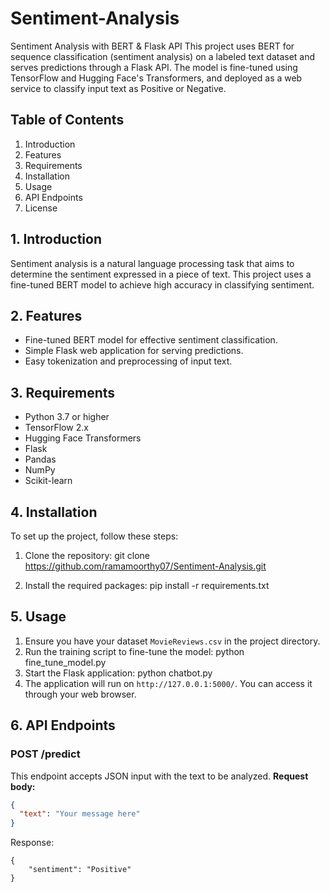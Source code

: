 # Sentiment-Analysis
Sentiment Analysis with BERT &amp; Flask API This project uses BERT for sequence classification (sentiment analysis) on a labeled text dataset and serves predictions through a Flask API. The model is fine-tuned using TensorFlow and Hugging Face's Transformers, and deployed as a web service to classify input text as Positive or Negative.

## Table of Contents
1. Introduction
2. Features
3. Requirements
4. Installation
5. Usage
6. API Endpoints
7. License

## 1. Introduction
Sentiment analysis is a natural language processing task that aims to determine the sentiment expressed in a piece of text. This project uses a fine-tuned BERT model to achieve high accuracy in classifying sentiment.

## 2. Features
- Fine-tuned BERT model for effective sentiment classification.
- Simple Flask web application for serving predictions.
- Easy tokenization and preprocessing of input text.

## 3. Requirements
- Python 3.7 or higher
- TensorFlow 2.x
- Hugging Face Transformers
- Flask
- Pandas
- NumPy
- Scikit-learn

## 4. Installation
To set up the project, follow these steps:

1. Clone the repository:
git clone https://github.com/ramamoorthy07/Sentiment-Analysis.git


2. Install the required packages:
pip install -r requirements.txt


## 5. Usage
1. Ensure you have your dataset `MovieReviews.csv` in the project directory.
2. Run the training script to fine-tune the model: python fine_tune_model.py
3. Start the Flask application: python chatbot.py
4. The application will run on `http://127.0.0.1:5000/`. You can access it through your web browser.

## 6. API Endpoints
### POST /predict
This endpoint accepts JSON input with the text to be analyzed.
**Request body:**
```json
{
  "text": "Your message here"
}
```
Response:
```
{
    "sentiment": "Positive"
}
```
